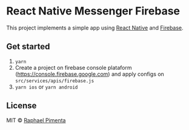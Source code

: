 # React Native Messenger Firebase

This project implements a simple app using [React Native](https://facebook.github.io/react-native/) and [Firebase](https://firebase.google.com).

## Get started

1) `yarn`
2) Create a project on firebase console plataform (https://console.firebase.google.com) and apply configs on `src/services/apis/firebase.js`
3) `yarn ios` or `yarn android`

## License

MIT © [Raphael Pimenta](https://github.com/raphaelspimenta)
